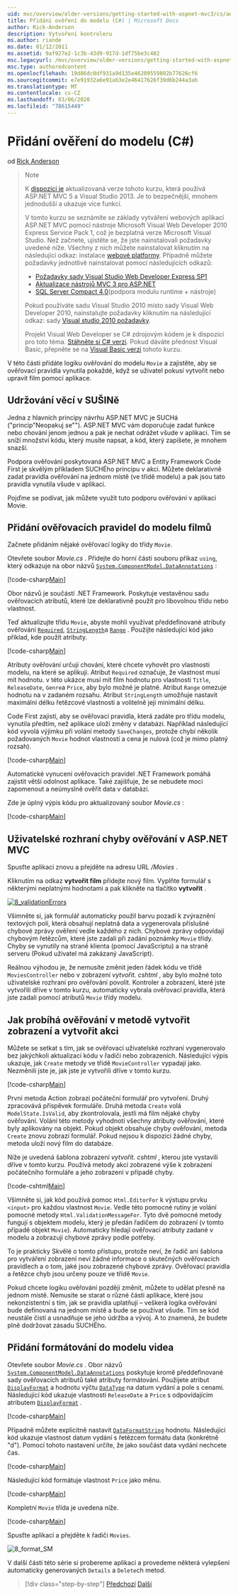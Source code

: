 ```yaml
---
uid: mvc/overview/older-versions/getting-started-with-aspnet-mvc3/cs/adding-validation-to-the-model
title: Přidání ověření do modelu (C#) | Microsoft Docs
author: Rick-Anderson
description: Vytvoření kontroleru
ms.author: riande
ms.date: 01/12/2011
ms.assetid: 9af927e2-1c3b-43d9-917d-1df75be3c482
msc.legacyurl: /mvc/overview/older-versions/getting-started-with-aspnet-mvc3/cs/adding-validation-to-the-model
msc.type: authoredcontent
ms.openlocfilehash: 19d86dc0df931a9d135e46209559892b77626cf6
ms.sourcegitcommit: e7e91932a6e91a63e2e46417626f39d6b244a3ab
ms.translationtype: MT
ms.contentlocale: cs-CZ
ms.lasthandoff: 03/06/2020
ms.locfileid: "78615449"
---
```

# <a name="adding-validation-to-the-model-c"></a>Přidání ověření do modelu (C#)

od [Rick Anderson](https://twitter.com/RickAndMSFT)

> > [!NOTE]
> > K [dispozici je](../../../getting-started/introduction/getting-started.md) aktualizovaná verze tohoto kurzu, která používá ASP.NET MVC 5 a Visual Studio 2013. Je to bezpečnější, mnohem jednodušší a ukazuje více funkcí.
> 
> 
> V tomto kurzu se seznámíte se základy vytváření webových aplikací ASP.NET MVC pomocí nástroje Microsoft Visual Web Developer 2010 Express Service Pack 1, což je bezplatná verze Microsoft Visual Studio. Než začnete, ujistěte se, že jste nainstalovali požadavky uvedené níže. Všechny z nich můžete nainstalovat kliknutím na následující odkaz: instalace [webové platformy](https://www.microsoft.com/web/gallery/install.aspx?appid=VWD2010SP1Pack). Případně můžete požadavky jednotlivě nainstalovat pomocí následujících odkazů:
> 
> - [Požadavky sady Visual Studio Web Developer Express SP1](https://www.microsoft.com/web/gallery/install.aspx?appid=VWD2010SP1Pack)
> - [Aktualizace nástrojů MVC 3 pro ASP.NET](https://www.microsoft.com/web/gallery/install.aspx?appsxml=&amp;appid=MVC3)
> - [SQL Server Compact 4,0](https://www.microsoft.com/web/gallery/install.aspx?appid=SQLCE;SQLCEVSTools_4_0)(podpora modulu runtime + nástroje)
> 
> Pokud používáte sadu Visual Studio 2010 místo sady Visual Web Developer 2010, nainstalujte požadavky kliknutím na následující odkaz: sady [Visual studio 2010 požadavky](https://www.microsoft.com/web/gallery/install.aspx?appsxml=&amp;appid=VS2010SP1Pack).
> 
> Projekt Visual Web Developer se C# zdrojovým kódem je k dispozici pro toto téma. [Stáhněte si C# verzi](https://code.msdn.microsoft.com/Introduction-to-MVC-3-10d1b098). Pokud dáváte přednost Visual Basic, přepněte se na [Visual Basic verzi](../vb/intro-to-aspnet-mvc-3.md) tohoto kurzu.

V této části přidáte logiku ověřování do modelu `Movie` a zajistěte, aby se ověřovací pravidla vynutila pokaždé, když se uživatel pokusí vytvořit nebo upravit film pomocí aplikace.

## <a name="keeping-things-dry"></a>Udržování věcí v SUŠINě

Jedna z hlavních principy návrhu ASP.NET MVC je SUCHá ("princip"Neopakuj se""). ASP.NET MVC vám doporučuje zadat funkce nebo chování jenom jednou a pak je nechat odrážet všude v aplikaci. Tím se sníží množství kódu, který musíte napsat, a kód, který zapíšete, je mnohem snazší.

Podpora ověřování poskytovaná ASP.NET MVC a Entity Framework Code First je skvělým příkladem SUCHÉho principu v akci. Můžete deklarativně zadat pravidla ověřování na jednom místě (ve třídě modelu) a pak jsou tato pravidla vynutila všude v aplikaci.

Pojďme se podívat, jak můžete využít tuto podporu ověřování v aplikaci Movie.

## <a name="adding-validation-rules-to-the-movie-model"></a>Přidání ověřovacích pravidel do modelu filmů

Začnete přidáním nějaké ověřovací logiky do třídy `Movie`.

Otevřete soubor *Movie.cs* . Přidejte do horní části souboru příkaz `using`, který odkazuje na obor názvů [`System.ComponentModel.DataAnnotations`](https://msdn.microsoft.com/library/system.componentmodel.dataannotations.aspx) :

[!code-csharp[Main](adding-validation-to-the-model/samples/sample1.cs)]

Obor názvů je součástí .NET Framework. Poskytuje vestavěnou sadu ověřovacích atributů, které lze deklarativně použít pro libovolnou třídu nebo vlastnost.

Teď aktualizujte třídu `Movie`, abyste mohli využívat předdefinované atributy ověřování [`Required`](https://msdn.microsoft.com/library/system.componentmodel.dataannotations.requiredattribute.aspx), [`StringLength`](https://msdn.microsoft.com/library/system.componentmodel.dataannotations.stringlengthattribute.aspx)a [`Range`](https://msdn.microsoft.com/library/system.componentmodel.dataannotations.rangeattribute.aspx) . Použijte následující kód jako příklad, kde použít atributy.

[!code-csharp[Main](adding-validation-to-the-model/samples/sample2.cs)]

Atributy ověřování určují chování, které chcete vyhovět pro vlastnosti modelu, na které se aplikují. Atribut `Required` označuje, že vlastnost musí mít hodnotu. v této ukázce musí mít film hodnotu pro vlastnosti `Title`, `ReleaseDate`, `Genre`a `Price`, aby bylo možné je platné. Atribut `Range` omezuje hodnotu na v zadaném rozsahu. Atribut `StringLength` umožňuje nastavit maximální délku řetězcové vlastnosti a volitelně její minimální délku.

Code First zajistí, aby se ověřovací pravidla, která zadáte pro třídu modelu, vynutila předtím, než aplikace uloží změny v databázi. Například následující kód vyvolá výjimku při volání metody `SaveChanges`, protože chybí několik požadovaných `Movie` hodnot vlastností a cena je nulová (což je mimo platný rozsah).

[!code-csharp[Main](adding-validation-to-the-model/samples/sample3.cs)]

Automatické vynucení ověřovacích pravidel .NET Framework pomáhá zajistit větší odolnost aplikace. Také zajišťuje, že se nebudete moci zapomenout a neúmyslně ověřit data v databázi.

Zde je úplný výpis kódu pro aktualizovaný soubor *Movie.cs* :

[!code-csharp[Main](adding-validation-to-the-model/samples/sample4.cs)]

## <a name="validation-error-ui-in-aspnet-mvc"></a>Uživatelské rozhraní chyby ověřování v ASP.NET MVC

Spusťte aplikaci znovu a přejděte na adresu URL */Movies* .

Kliknutím na odkaz **vytvořit film** přidejte nový film. Vyplňte formulář s některými neplatnými hodnotami a pak klikněte na tlačítko **vytvořit** .

[![8_validationErrors](adding-validation-to-the-model/_static/image2.png)](adding-validation-to-the-model/_static/image1.png)

Všimněte si, jak formulář automaticky použil barvu pozadí k zvýraznění textových polí, která obsahují neplatná data a vygenerovala příslušné chybové zprávy ověření vedle každého z nich. Chybové zprávy odpovídají chybovým řetězcům, které jste zadali při zadání poznámky `Movie` třídy. Chyby se vynutily na straně klienta (pomocí JavaScriptu) a na straně serveru (Pokud uživatel má zakázaný JavaScript).

Reálnou výhodou je, že nemusíte změnit jeden řádek kódu ve třídě `MoviesController` nebo v zobrazení *vytvořit. cshtml* , aby bylo možné toto uživatelské rozhraní pro ověřování povolit. Kontroler a zobrazení, které jste vytvořili dříve v tomto kurzu, automaticky vybrala ověřovací pravidla, která jste zadali pomocí atributů `Movie` třídy modelu.

## <a name="how-validation-occurs-in-the-create-view-and-create-action-method"></a>Jak probíhá ověřování v metodě vytvořit zobrazení a vytvořit akci

Můžete se setkat s tím, jak se ověřovací uživatelské rozhraní vygenerovalo bez jakýchkoli aktualizací kódu v řadiči nebo zobrazeních. Následující výpis ukazuje, jak `Create` metody ve třídě `MovieController` vypadají jako. Nezměnili jste je, jak jste je vytvořili dříve v tomto kurzu.

[!code-csharp[Main](adding-validation-to-the-model/samples/sample5.cs)]

První metoda Action zobrazí počáteční formulář pro vytvoření. Druhý zpracovává příspěvek formuláře. Druhá metoda `Create` volá `ModelState.IsValid`, aby zkontrolovala, jestli má film nějaké chyby ověřování. Volání této metody vyhodnotí všechny atributy ověřování, které byly aplikovány na objekt. Pokud objekt obsahuje chyby ověřování, metoda `Create` znovu zobrazí formulář. Pokud nejsou k dispozici žádné chyby, metoda uloží nový film do databáze.

Níže je uvedená šablona zobrazení *vytvořit. cshtml* , kterou jste vystavili dříve v tomto kurzu. Používá metody akcí zobrazené výše k zobrazení počátečního formuláře a jeho zobrazení v případě chyby.

[!code-cshtml[Main](adding-validation-to-the-model/samples/sample6.cshtml)]

Všimněte si, jak kód používá pomoc `Html.EditorFor` k výstupu prvku `<input>` pro každou vlastnost `Movie`. Vedle této pomocné rutiny je volání pomocné metody `Html.ValidationMessageFor`. Tyto dvě pomocné metody fungují s objektem modelu, který je předán řadičem do zobrazení (v tomto případě objekt `Movie`). Automaticky hledají ověřovací atributy zadané v modelu a zobrazují chybové zprávy podle potřeby.

To je prakticky Skvělé o tomto přístupu, protože neví, že řadič ani šablona pro vytváření zobrazení neví žádné informace o skutečných ověřovacích pravidlech a o tom, jaké jsou zobrazené chybové zprávy. Ověřovací pravidla a řetězce chyb jsou určeny pouze ve třídě `Movie`.

Pokud chcete logiku ověřování později změnit, můžete to udělat přesně na jednom místě. Nemusíte se starat o různé části aplikace, které jsou nekonzistentní s tím, jak se pravidla uplatňují – veškerá logika ověřování bude definovaná na jednom místě a bude se používat všude. Tím se kód neustále čistí a usnadňuje se jeho údržba a vývoj. A to znamená, že budete plně dodržovat zásadu SUCHÉho.

## <a name="adding-formatting-to-the-movie-model"></a>Přidání formátování do modelu videa

Otevřete soubor *Movie.cs* . Obor názvů [`System.ComponentModel.DataAnnotations`](https://msdn.microsoft.com/library/system.componentmodel.dataannotations.aspx) poskytuje kromě předdefinované sady ověřovacích atributů také atributy formátování. Použijete atribut [`DisplayFormat`](https://msdn.microsoft.com/library/system.componentmodel.dataannotations.displayformatattribute.aspx) a hodnotu výčtu [`DataType`](https://msdn.microsoft.com/library/system.componentmodel.dataannotations.datatype.aspx) na datum vydání a pole s cenami. Následující kód ukazuje vlastnosti `ReleaseDate` a `Price` s odpovídajícím atributem [`DisplayFormat`](https://msdn.microsoft.com/library/system.componentmodel.dataannotations.displayformatattribute.aspx) .

[!code-csharp[Main](adding-validation-to-the-model/samples/sample7.cs)]

Případně můžete explicitně nastavit [`DataFormatString`](https://msdn.microsoft.com/library/system.string.format.aspx) hodnotu. Následující kód ukazuje vlastnost datum vydání s řetězcem formátu data (konkrétně "d"). Pomocí tohoto nastavení určíte, že jako součást data vydání nechcete čas.

[!code-csharp[Main](adding-validation-to-the-model/samples/sample8.cs)]

Následující kód formátuje vlastnost `Price` jako měnu.

[!code-csharp[Main](adding-validation-to-the-model/samples/sample9.cs)]

Kompletní `Movie` třída je uvedena níže.

[!code-csharp[Main](adding-validation-to-the-model/samples/sample10.cs)]

Spusťte aplikaci a přejděte k řadiči `Movies`.

![8_format_SM](adding-validation-to-the-model/_static/image3.png)

V další části této série si probereme aplikaci a provedeme některá vylepšení automaticky generovaných `Details` a `Delete`ch metod.

> [!div class="step-by-step"]
> [Předchozí](adding-a-new-field.md)
> [Další](improving-the-details-and-delete-methods.md)
